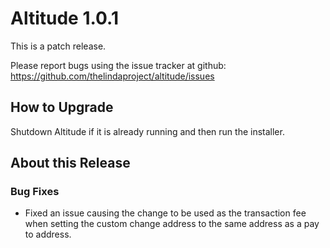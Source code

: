 # Altitude 1.0.1

This is a patch release.

Please report bugs using the issue tracker at github: https://github.com/thelindaproject/altitude/issues

## How to Upgrade
Shutdown Altitude if it is already running and then run the installer.

## About this Release

### Bug Fixes
- Fixed an issue causing the change to be used as the transaction fee when setting the custom change address to the same address as a pay to address.